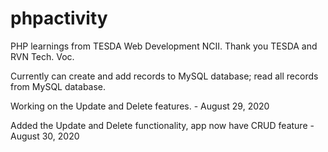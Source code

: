 # phpactivity
PHP learnings from TESDA Web Development NCII. Thank you TESDA and RVN Tech. Voc.

Currently can create and add records to MySQL database; read all records from MySQL database.

Working on the Update and Delete features. - August 29, 2020

Added the Update and Delete functionality, app now have CRUD feature - August 30, 2020
